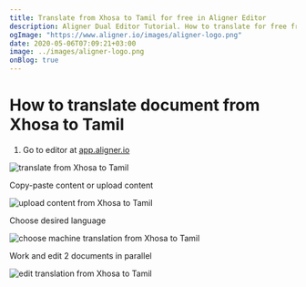 ```yaml
---
title: Translate from Xhosa to Tamil for free in Aligner Editor
description: Aligner Dual Editor Tutorial. How to translate for free from Xhosa to Tamil. Aligner is multilingual document management platform. 
ogImage: "https://www.aligner.io/images/aligner-logo.png"
date: 2020-05-06T07:09:21+03:00
image: ../images/aligner-logo.png
onBlog: true
---
```


# How to translate document from Xhosa to Tamil

1. Go to editor at [app.aligner.io](https://app.aligner.io "Aligner App web page")

![translate from Xhosa to Tamil](../aligner-blank-editor.png "translate from Xhosa to Tamil")

Copy-paste content or upload content

![upload content from Xhosa to Tamil](../aligner-uploaded-document.png "upload content from Xhosa to Tamil")

Choose desired language

![choose machine translation from Xhosa to Tamil](../aligner-language-dropdown.png "choose machine translation from Xhosa to Tamil")

Work and edit 2 documents in parallel

![edit translation from Xhosa to Tamil](../aligner-double-sitded-editor.png "edit translation from Xhosa to Tamil")

